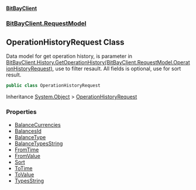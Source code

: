 #### [BitBayClient](./index.md 'index')
### [BitBayClient.RequestModel](./BitBayClient-RequestModel.md 'BitBayClient.RequestModel')
## OperationHistoryRequest Class
Data model for get operation history, is parameter in [BitBayClient.History.GetOperationHistory(BitBayClient.RequestModel.OperationHistoryRequest)](https://docs.microsoft.com/en-us/dotnet/api/BitBayClient.History.GetOperationHistory#BitBayClient_History_GetOperationHistory_BitBayClient_RequestModel_OperationHistoryRequest_ 'BitBayClient.History.GetOperationHistory(BitBayClient.RequestModel.OperationHistoryRequest)'), use to filter resault. All fields is optional, use for sort result.  
```csharp
public class OperationHistoryRequest
```
Inheritance [System.Object](https://docs.microsoft.com/en-us/dotnet/api/System.Object 'System.Object') &gt; [OperationHistoryRequest](./BitBayClient-RequestModel-OperationHistoryRequest.md 'BitBayClient.RequestModel.OperationHistoryRequest')  
### Properties
- [BalanceCurrencies](./BitBayClient-RequestModel-OperationHistoryRequest-BalanceCurrencies.md 'BitBayClient.RequestModel.OperationHistoryRequest.BalanceCurrencies')
- [BalancesId](./BitBayClient-RequestModel-OperationHistoryRequest-BalancesId.md 'BitBayClient.RequestModel.OperationHistoryRequest.BalancesId')
- [BalanceType](./BitBayClient-RequestModel-OperationHistoryRequest-BalanceType.md 'BitBayClient.RequestModel.OperationHistoryRequest.BalanceType')
- [BalanceTypesString](./BitBayClient-RequestModel-OperationHistoryRequest-BalanceTypesString.md 'BitBayClient.RequestModel.OperationHistoryRequest.BalanceTypesString')
- [FromTime](./BitBayClient-RequestModel-OperationHistoryRequest-FromTime.md 'BitBayClient.RequestModel.OperationHistoryRequest.FromTime')
- [FromValue](./BitBayClient-RequestModel-OperationHistoryRequest-FromValue.md 'BitBayClient.RequestModel.OperationHistoryRequest.FromValue')
- [Sort](./BitBayClient-RequestModel-OperationHistoryRequest-Sort.md 'BitBayClient.RequestModel.OperationHistoryRequest.Sort')
- [ToTime](./BitBayClient-RequestModel-OperationHistoryRequest-ToTime.md 'BitBayClient.RequestModel.OperationHistoryRequest.ToTime')
- [ToValue](./BitBayClient-RequestModel-OperationHistoryRequest-ToValue.md 'BitBayClient.RequestModel.OperationHistoryRequest.ToValue')
- [TypesString](./BitBayClient-RequestModel-OperationHistoryRequest-TypesString.md 'BitBayClient.RequestModel.OperationHistoryRequest.TypesString')
